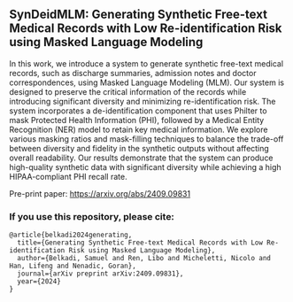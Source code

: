 ## SynDeidMLM: Generating Synthetic Free-text Medical Records with Low Re-identification Risk using Masked Language Modeling

In this work, we introduce a system to generate synthetic free-text medical records, such as discharge summaries, admission notes and doctor correspondences, using Masked Language Modeling (MLM). Our system is designed to preserve the critical information of the records while introducing significant diversity and minimizing re-identification risk. The system incorporates a de-identification component that uses Philter to mask Protected Health Information (PHI), followed by a Medical Entity Recognition (NER) model to retain key medical information. We explore various masking ratios and mask-filling techniques to balance the trade-off between diversity and fidelity in the synthetic outputs without affecting overall readability. Our results demonstrate that the system can produce high-quality synthetic data with significant diversity while achieving a high HIPAA-compliant PHI recall rate.

Pre-print paper: https://arxiv.org/abs/2409.09831

### If you use this repository, please cite:
```
@article{belkadi2024generating,
  title={Generating Synthetic Free-text Medical Records with Low Re-identification Risk using Masked Language Modeling},
  author={Belkadi, Samuel and Ren, Libo and Micheletti, Nicolo and Han, Lifeng and Nenadic, Goran},
  journal={arXiv preprint arXiv:2409.09831},
  year={2024}
}
```
